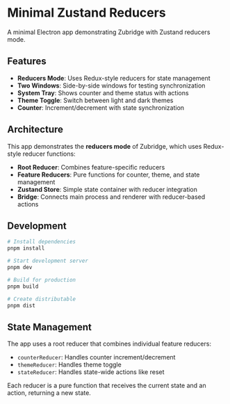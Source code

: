 # Minimal Zustand Reducers

A minimal Electron app demonstrating Zubridge with Zustand reducers mode.

## Features

- **Reducers Mode**: Uses Redux-style reducers for state management
- **Two Windows**: Side-by-side windows for testing synchronization
- **System Tray**: Shows counter and theme status with actions
- **Theme Toggle**: Switch between light and dark themes
- **Counter**: Increment/decrement with state synchronization

## Architecture

This app demonstrates the **reducers mode** of Zubridge, which uses Redux-style reducer functions:

- **Root Reducer**: Combines feature-specific reducers
- **Feature Reducers**: Pure functions for counter, theme, and state management
- **Zustand Store**: Simple state container with reducer integration
- **Bridge**: Connects main process and renderer with reducer-based actions

## Development

```bash
# Install dependencies
pnpm install

# Start development server
pnpm dev

# Build for production
pnpm build

# Create distributable
pnpm dist
```

## State Management

The app uses a root reducer that combines individual feature reducers:

- `counterReducer`: Handles counter increment/decrement
- `themeReducer`: Handles theme toggle
- `stateReducer`: Handles state-wide actions like reset

Each reducer is a pure function that receives the current state and an action, returning a new state.
